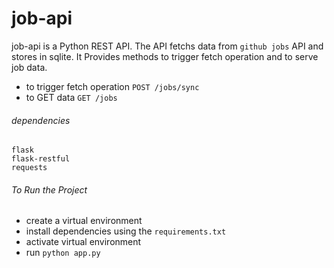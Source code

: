 # job-api

job-api is a Python REST API. 
The API fetchs data from `github jobs` API and stores in sqlite. 
It Provides methods to trigger fetch operation and to serve job data.

- to trigger fetch operation
  `POST /jobs/sync`
- to GET data
  `GET /jobs`

###### dependencies

```
flask
flask-restful
requests
```

###### To Run the Project

- create a virtual environment
- install dependencies using the `requirements.txt`
- activate virtual environment
- run `python app.py`
